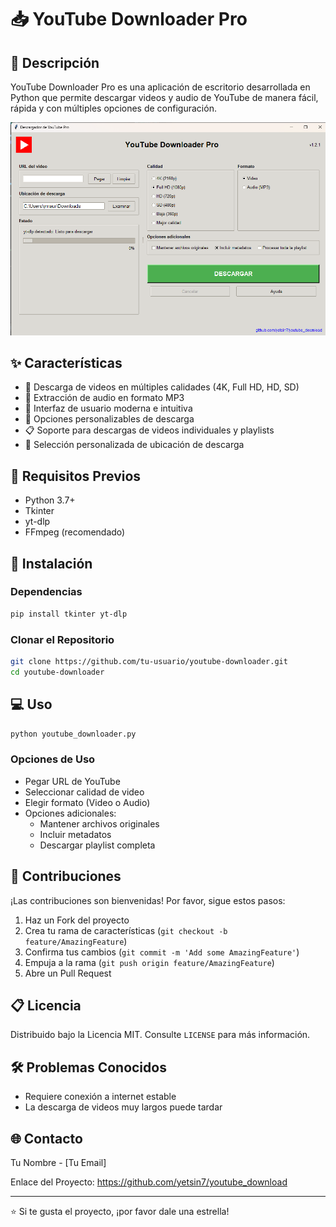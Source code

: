 # 📥 YouTube Downloader Pro

## 🌟 Descripción
YouTube Downloader Pro es una aplicación de escritorio desarrollada en Python que permite descargar videos y audio de YouTube de manera fácil, rápida y con múltiples opciones de configuración.

![Captura de Pantalla](docs/screenshot.png)  <!-- Agrega una captura de pantalla de tu aplicación -->

## ✨ Características
- 🎥 Descarga de videos en múltiples calidades (4K, Full HD, HD, SD)
- 🎵 Extracción de audio en formato MP3
- 🌈 Interfaz de usuario moderna e intuitiva
- 🔧 Opciones personalizables de descarga
- 📋 Soporte para descargas de videos individuales y playlists
- 💾 Selección personalizada de ubicación de descarga

## 🚀 Requisitos Previos
- Python 3.7+
- Tkinter
- yt-dlp
- FFmpeg (recomendado)

## 🔧 Instalación

### Dependencias
```bash
pip install tkinter yt-dlp
```

### Clonar el Repositorio
```bash
git clone https://github.com/tu-usuario/youtube-downloader.git
cd youtube-downloader
```

## 💻 Uso
```bash
python youtube_downloader.py
```

### Opciones de Uso
- Pegar URL de YouTube
- Seleccionar calidad de video
- Elegir formato (Video o Audio)
- Opciones adicionales:
  - Mantener archivos originales
  - Incluir metadatos
  - Descargar playlist completa

## 🤝 Contribuciones
¡Las contribuciones son bienvenidas! Por favor, sigue estos pasos:
1. Haz un Fork del proyecto
2. Crea tu rama de características (`git checkout -b feature/AmazingFeature`)
3. Confirma tus cambios (`git commit -m 'Add some AmazingFeature'`)
4. Empuja a la rama (`git push origin feature/AmazingFeature`)
5. Abre un Pull Request

## 📋 Licencia
Distribuido bajo la Licencia MIT. Consulte `LICENSE` para más información.

## 🛠️ Problemas Conocidos
- Requiere conexión a internet estable
- La descarga de videos muy largos puede tardar

## 🌐 Contacto
Tu Nombre - [Tu Email]

Enlace del Proyecto: https://github.com/yetsin7/youtube_download

---

⭐ Si te gusta el proyecto, ¡por favor dale una estrella!
